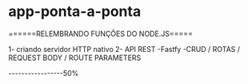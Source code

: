 # app-ponta-a-ponta

======RELEMBRANDO FUNÇÕES DO NODE.JS=====

1- criando servidor HTTP nativo
2- API REST
  -Fastfy
  -CRUD 
   / ROTAS
   / REQUEST BODY
   / ROUTE PARAMETERS
    











-----------------50% 
